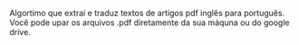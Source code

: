 Algortimo que extrai e traduz textos de artigos pdf inglês para português. Você pode upar os arquivos .pdf diretamente da sua máquna ou do google drive.
